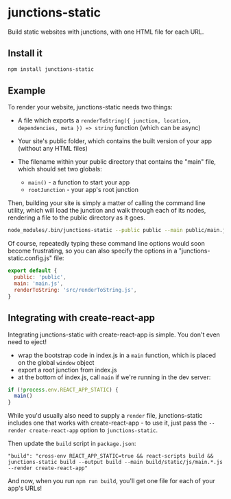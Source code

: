 # junctions-static

Build static websites with junctions, with one HTML file for each URL.

## Install it

```bash
npm install junctions-static
```

## Example

To render your website, junctions-static needs two things:

- A file which exports a `renderToString({ junction, location, dependencies, meta }) => string` function (which can be async)
- Your site's public folder, which contains the built version of your app (without any HTML files)
- The filename within your public directory that contains the "main" file, which should set two globals:

  * `main()` - a function to start your app 
  * `rootJunction` - your app's root junction

Then, building your site is simply a matter of calling the command line utility, which will load the junction and walk through each of its nodes, rendering a file to the public directory as it goes.

```bash
node_modules/.bin/junctions-static --public public --main public/main.js --render src/renderToString.js
```

Of course, repeatedly typing these command line options would soon become frustrating, so you can also specify the options in a "junctions-static.config.js" file:

```js
export default {
  public: 'public',
  main: 'main.js',
  renderToString: 'src/renderToString.js',
}
```

## Integrating with create-react-app

Integrating junctions-static with create-react-app is simple. You don't even need to eject!

- wrap the bootstrap code in index.js in a `main` function, which is placed on the global `window` object
- export a root junction from index.js
- at the bottom of index.js, call `main` if we're running in the dev server:

```js
if (!process.env.REACT_APP_STATIC) {
  main()
}
```

While you'd usually also need to supply a `render` file, junctions-static includes one that works with create-react-app - to use it, just pass the `--render create-react-app` option to `junctions-static`.

Then update the `build` script in `package.json`:

```
"build": "cross-env REACT_APP_STATIC=true && react-scripts build && junctions-static build --output build --main build/static/js/main.*.js --render create-react-app"
```

And now, when you run `npm run build`, you'll get one file for each of your app's URLs!